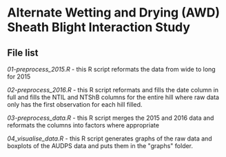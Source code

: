 # Alternate Wetting and Drying (AWD) Sheath Blight Interaction Study

## File list

*01-preprocess_2015.R* - this R script reformats the data from wide to long for
2015  

*02-preprocess_2016.R* - this R script reformats and fills the date column in
full and fills the NTIL and NTShB columns for the entire hill where raw data
only has the first observation for each hill filled.

*03-preprocess_data.R* - this R script merges the 2015 and 2016 data and
reformats the columns into factors where appropriate

*04_visualise_data.R* - this R script generates graphs of the raw data and
boxplots of the AUDPS data and puts them in the "graphs" folder.
